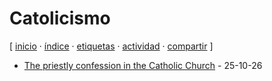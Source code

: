 # Catolicismo
[ [inicio](/index.md) · [índice](/indice.md) · [etiquetas](/etiquetas.md) · [actividad](/actividad.md) · [compartir](https://x.com/intent/tweet?text=Catolicismo+%E2%80%94+Etiquetas%0A%0A%E2%86%92+https%3A%2F%2Fgithub.com%2Fjucardus%2Fjucardus.github.io%2Fblob%2Fmain%2Fc%2Fa%2Fcatolicismo.md%0A%0A%23etiquetas_jucardus) ]

* [The priestly confession in the Catholic Church](/t/h/e/the-priestly-confession-in-the-catholic-church.md) - 25-10-26
